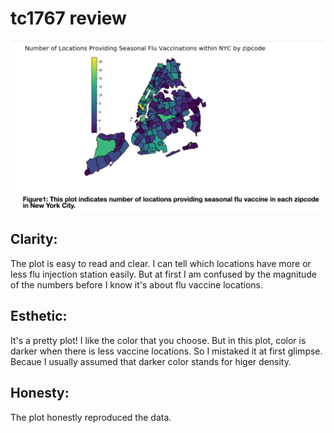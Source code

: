 # tc1767 review


![Alt text](https://github.com/tingyuc3/PUI2018_tc1767/blob/master/HW8_tc1767/Figure.png)

## Clarity:
The plot is easy to read and clear. I can tell which locations have more or less flu injection station easily. But at first I am confused by the magnitude of the numbers before I know it's about flu vaccine locations.  

## Esthetic:
It's a pretty plot! I like the color that you choose. But in this plot, color is darker when there is less vaccine locations. So I mistaked it at first glimpse. Becaue I usually assumed that darker color stands for higer density. 

## Honesty:
The plot honestly reproduced the data.




